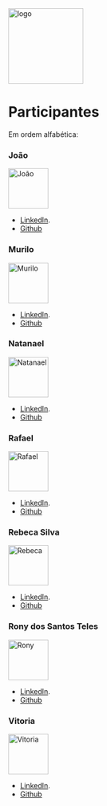 <img src="https://scontent.fcpq4-1.fna.fbcdn.net/v/t39.30808-6/333810050_1437549927052626_82872192393230383_n.jpg?_nc_cat=103&ccb=1-7&_nc_sid=730e14&_nc_eui2=AeGEeBKk4MFHDOP__6v8jRIhM8Ms2p8SXfMzwyzanxJd8_Z2O4YUW0d4BpKTenj9Zl7J03C3dPP6cnh_rfpnXFsL&_nc_ohc=kifjNlzftc0AX8Todkb&_nc_ht=scontent.fcpq4-1.fna&oh=00_AfCFsc--vgrPVBsyFM6HCdfRP91vBVDssMt8nFDMPnxKuQ&oe=64011561" alt="logo" width="150" height="150">

# Participantes
Em ordem alfabética:

### João
<img src="<link da imagem>" alt="João" width="80" height="80">

- [LinkedIn](<link do linkedin>).
- [Github](<link do github>)

### Murilo
<img src="<link da imagem>" alt="Murilo" width="80" height="80">

- [LinkedIn](<link do linkedin>).
- [Github](<link do github>)

### Natanael
<img src="<link da imagem>" alt="Natanael" width="80" height="80">

- [LinkedIn](https://www.linkedin.com/in/natanael-da-silva-9422b21b2/).
- [Github](<link do github>)

### Rafael
<img src="<link da imagem>" alt="Rafael" width="80" height="80">

- [LinkedIn](<link do linkedin>).
- [Github](<link do github>)

### Rebeca Silva
<img src="https://media.licdn.com/dms/image/D4D03AQEoqF6m23nkzg/profile-displayphoto-shrink_800_800/0/1664325285074?e=1683158400&v=beta&t=VzKKhh3o5bQV3IZAVH_0DY5aoUtzF8jInpdf9bW0bEM" alt="Rebeca" width="80" height="80">

- [LinkedIn](https://www.linkedin.com/in/rebecasantana/).
- [Github](https://github.com/rebecasantana)

### Rony dos Santos Teles
<img src="https://avatars.githubusercontent.com/u/41052229?v=4" alt="Rony" width="80" height="80">

- [LinkedIn](<link do linkedin>).
- [Github](https://github.com/ronyrst)

### Vitoria
<img src="https://avatars.githubusercontent.com/u/101155320?s=400&u=2692782575be19e3363a668487c92170824e30d9&v=4" alt="Vitoria" width="80" height="80">

- [LinkedIn](https://www.linkedin.com/in/vitoria-f-park-busch-6a015019b/).
- [Github](https://github.com/vfpark)


